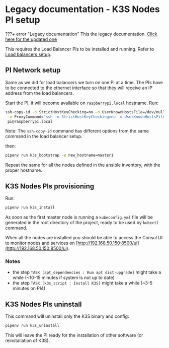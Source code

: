 # Legacy documentation - K3S Nodes PI setup
 
???+ error "Legacy documentation"
    This the legacy documentation. [Click here for the updated one](/)

This requires the Load Balancer PIs to be installed and running. Refer to [Load balancers setup](load_balancers.md).

## PI Network setup

Same as we did for load balancers we turn on one PI at a time. The PIs have to be connected to the ethernet interface so
that they will receive an IP address from the load balancers.

Start the PI, it will become available on `raspberrypi.local` hostname. Run:

```bash
ssh-copy-id -o StrictHostKeyChecking=no -o UserKnownHostsFile=/dev/null \
 -o ProxyCommand="ssh -o StrictHostKeyChecking=no -o UserKnownHostsFile=/dev/null -W %h:%p -q pi@192.168.50.150" \
 pi@raspberrypi.local
```

Note: The `ssh-copy-id` command has different options from the same command in the load balancer setup.

then:

```bash
pipenv run k3s_bootstrap -e new_hostname=master1
```

Repeat the same for all the nodes defined in the ansible inventory, with the proper hostname.

## K3S Nodes PIs provisioning

Run:
```bash
pipenv run k3s_install
```

As soon as the first master node is running a `kubeconfig.yml` file will be generated in the root directory of
the project, ready to be used by `kubectl` command.

When all the nodes are installed you should be able to access the Consul UI to monitor nodes and services on [http://192.168.50.150:8500/ui](http://192.168.50.150:8500/ui).

### Notes

- the step `TASK [apt_dependencies : Run apt dist-upgrade]` might take a while (~10-15 minutes if system is not up to date)
- the step `TASK [k3s_script : Install K3S]` might take a while (~3-5 minutes on PI4)

## K3S Nodes PIs uninstall

This command will uninstall only the K3S binary and config:

```bash
pipenv run k3s_uninstall
```

This will leave the PI ready for the installation of other software (or reinstallation of K3S).
